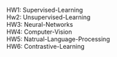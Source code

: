 HW1: Supervised-Learning<br/>
Hw2: Unsupervised-Learning<br/>
HW3: Neural-Networks<br/>
HW4: Computer-Vision<br/>
HW5: Natrual-Language-Processing<br/>
HW6: Contrastive-Learning
